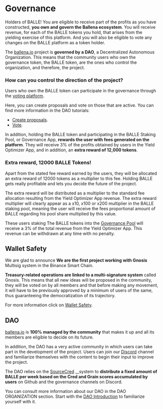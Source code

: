 # Governance

Holders of BALLE! You are eligible to receive part of the profits as you have constructed, **you own and govern the Ballena ecosystem**. You will receive revenue, for each of the BALLE tokens you hold, that arises from the yielding exercise of this platform. And you will also be eligible to vote any changes on the BALLE platform as a token holder.

The [ballena.io](https://ballena.io/) project is **governed by a DAO**, a Decentralized Autonomous Organization. This means that the community users who own the governance token, the BALLE token, are the ones who control the organization, and therefore, the project.



### How can you control the direction of the project?

Users who own the BALLE token can participate in the governance through the [voting platform](https://vote.ballena.io/#/ballena). 

Here, you can create proposals and vote on those that are active. You can find more information in the DAO tutorials: 

* [Create proposals](../dao-organization/other-tutorials/create-propolsals.md). 
* [Vote](../dao-organization/other-tutorials/vote.md). 

In addition, holding the BALLE token and participating in the BALLE Staking Pool, or Governance App, **rewards the user with fees generated on the platform**. They will receive 3% of the profits obtained by users in the Yield Optimizer App, and in addition, an **extra reward of 12,000 tokens**.



### Extra reward, 12000 BALLE Tokens!

Apart from the stated fee reward earned by the users, they will be allocated an extra reward of 12000 tokens as a multiplier to this fee. Holding BALLE gets really profitable and lets you decide the future of the project.

The extra reward will be distributed as a multiplier to the standard fee allocation resulting from the Yield Optimizer App revenue. The extra reward multiplier will clearly appear as a x10, x100 or x200 multiplier in the BALLE staking pool, meaning the user will receive the fees proportional amount of BALLE regarding his pool share multiplied by this value.

These users staking The BALLE tokens into the [Governance Pool](products/balle-staking-pool.md) will receive a 3% of the total revenue from the Yield Optimizer App. This revenue can be withdrawn at any time with no penalty. ​

## Wallet Safety

We are glad to announce **We are the first project working with Gnosis** Multisig system in the Binance Smart Chain. 

**Treasury-related operations are linked to a multi-signature system** called Gnosis. This means that all new ideas will be proposed in the community, they will be voted on by all members and that before making any movement, it will have to be previously approved by a minimum of users of the same, thus guaranteeing the democratization of its trajectory.

For more information click on [Wallet Safety](security-and-risks.md#wallet-safety).

## DAO

[ballena.io](https://ballena.io/) is **100% managed by the community** that makes it up and all its members are eligible to decide on its future. 

In addition, the DAO has a very active community in which users can take part in the development of the project. Users can join our [Discord](https://discord.gg/ydRbEAaqqc) channel and familiarize themselves with the content to begin their input to improve the project. 

The DAO relies on the [SourceCred](https://sourcecred.io/docs/) __system to **distribute a fixed amount of BALLE per week based on the Cred and Grain scores accumulated by users** on Github and the governance channels on Discord. 

You can consult more information about our DAO in the DAO ORGANIZATION section. Start with the [DAO Introduction](../dao-organization/dao-introduction.md) to familiarize yourself with it.





